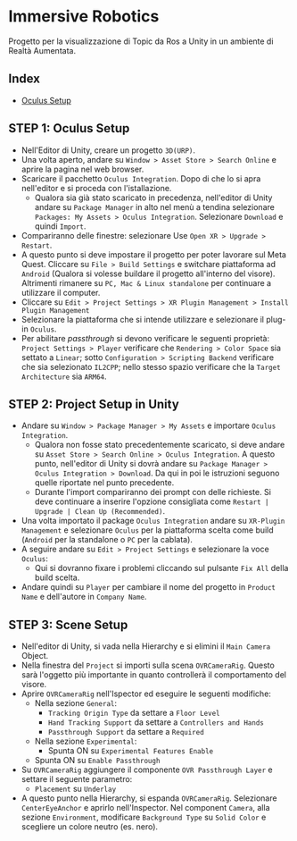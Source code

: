 # Immersive Robotics
Progetto per la visualizzazione di Topic da Ros a Unity in un ambiente di Realtà Aumentata.

## Index
- [Oculus Setup](https://github.com/tommaso-piselli/passthrough-robotics/edit/main/README.md#step-1-oculus-setup)


## STEP 1: Oculus Setup
- Nell'Editor di Unity, creare un progetto `3D(URP)`.
- Una volta aperto, andare su `Window > Asset Store > Search Online` e aprire la pagina nel web browser.
- Scaricare il pacchetto `Oculus Integration`. Dopo di che lo si apra nell'editor e si proceda con l'istallazione.
    - Qualora sia già stato scaricato in precedenza, nell'editor di Unity andare su `Package Manager` in alto nel menù a tendina selezionare `Packages: My Assets > Oculus Integration`. Selezionare `Download` e quindi `Import`.
- Compariranno delle finestre: selezionare Use `Open XR > Upgrade > Restart`.
- A questo punto si deve impostare il progetto per poter lavorare sul Meta Quest. Cliccare su `File > Build Settings` e switchare piattaforma ad `Android` (Qualora si volesse buildare il progetto all'interno del visore). Altrimenti rimanere su `PC, Mac & Linux standalone` per continuare a utilizzare il computer.
- Cliccare su `Edit > Project Settings > XR Plugin Management > Install Plugin Management`
- Selezionare la piattaforma che si intende utilizzare e selezionare il plug-in `Oculus`.
- Per abilitare *passthrough* si devono verificare le seguenti proprietà: `Project Settings > Player` verificare che `Rendering > Color Space` sia settato a `Linear`; sotto `Configuration > Scripting Backend` verificare che sia selezionato `IL2CPP`; nello stesso spazio verificare che la `Target Architecture` sia `ARM64`.

## STEP 2: Project Setup in Unity
- Andare su `Window > Package Manager > My Assets` e importare `Oculus Integration`.
    - Qualora non fosse stato precedentemente scaricato, si deve andare su `Asset Store > Search Online > Oculus Integration`. A questo punto, nell'editor di Unity si dovrà andare su `Package Manager > Oculus Integration > Download`. Da qui in poi le istruzioni seguono quelle riportate nel punto precedente.
    - Durante l'import compariranno dei prompt con delle richieste. Si deve continuare a inserire l'opzione consigliata come `Restart | Upgrade | Clean Up (Recommended)`.
- Una volta importato il package `Oculus Integration` andare su `XR-Plugin Management` e selezionare `Oculus` per la piattaforma scelta come build (`Android` per la standalone o `PC` per la cablata).
- A seguire andare su `Edit > Project Settings` e selezionare la voce `Oculus`:
    - Qui si dovranno fixare i problemi cliccando sul pulsante `Fix All` della build scelta.
- Andare quindi su `Player` per cambiare il nome del progetto in `Product Name` e dell'autore in `Company Name`.

## STEP 3: Scene Setup
- Nell'editor di Unity, si vada nella Hierarchy e si elimini il `Main Camera` Object.
- Nella finestra del `Project` si importi sulla scena `OVRCameraRig`. Questo sarà l'oggetto più importante in quanto controllerà il comportamento del visore.
- Aprire `OVRCameraRig` nell'Ispector ed eseguire le seguenti modifiche:
    - Nella sezione `General`:
        - `Tracking Origin Type` da settare a `Floor Level`
        - `Hand Tracking Support` da settare a `Controllers and Hands`
        - `Passthrough Support` da settare a `Required`
    - Nella sezione `Experimental`:
        - Spunta ON su `Experimental Features Enable`
    - Spunta ON su `Enable Passthrough`
- Su `OVRCameraRig` aggiungere il componente `OVR Passthrough Layer` e settare il seguente parametro:
    - `Placement` su `Underlay`
- A questo punto nella Hierarchy, si espanda `OVRCameraRig`. Selezionare `CenterEyeAnchor` e aprirlo nell'Inspector. Nel component `Camera`, alla sezione `Environment`, modificare `Background Type` su `Solid Color` e scegliere un colore neutro (es. nero).
